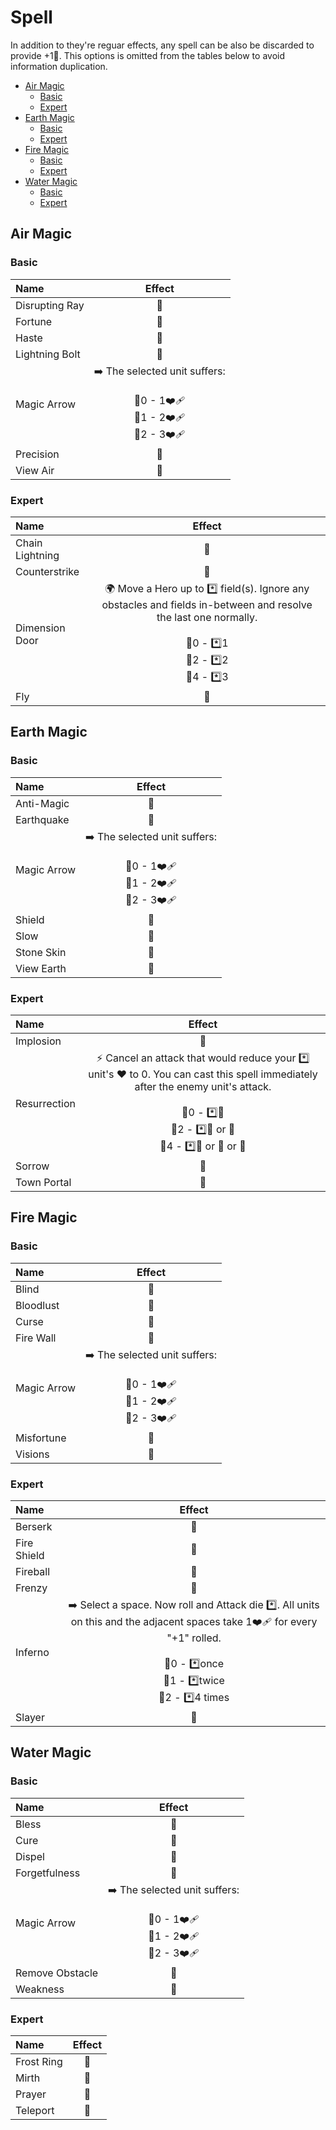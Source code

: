 # Spell

In addition to they're reguar effects, any spell can be also be discarded to provide +1📖. This options is omitted from the tables below to avoid information duplication.

<!-- MarkdownTOC autolink="true" autoanchor="true" -->

- [Air Magic](#air-magic)
	- [Basic](#basic)
	- [Expert](#expert)
- [Earth Magic](#earth-magic)
	- [Basic](#basic-1)
	- [Expert](#expert-1)
- [Fire Magic](#fire-magic)
	- [Basic](#basic-2)
	- [Expert](#expert-2)
- [Water Magic](#water-magic)
	- [Basic](#basic-3)
	- [Expert](#expert-3)

<!-- /MarkdownTOC -->

<a id="air-magic"></a>
## Air Magic

<a id="basic"></a>
### Basic

| Name | Effect |
| :--- | :---: |
| Disrupting Ray | 🚧 |
| Fortune | 🚧 |
| Haste | 🚧 |
| Lightning Bolt | 🚧 |
| Magic Arrow | ➡️ The selected unit suffers:<br><br> 📖0 - 1❤️‍🩹<br>📖1 - 2❤️‍🩹<br>📖2 - 3❤️‍🩹 |
| Precision | 🚧 |
| View Air | 🚧 |

<a id="expert"></a>
### Expert

| Name | Effect |
| :--- | :---: |
| Chain Lightning | 🚧 |
| Counterstrike | 🚧 |
| Dimension Door | 🌍 Move a Hero up to *️⃣ field(s). Ignore any obstacles and fields in-between and resolve the last one normally.<br><br> 📖0 - *️⃣1<br>📖2 - *️⃣2<br>📖4 - *️⃣3 |
| Fly | 🚧 |

<a id="earth-magic"></a>
## Earth Magic

<a id="basic-1"></a>
### Basic

| Name | Effect |
| :--- | :---: |
| Anti-Magic | 🚧 |
| Earthquake | 🚧 |
| Magic Arrow | ➡️ The selected unit suffers:<br><br> 📖0 - 1❤️‍🩹<br>📖1 - 2❤️‍🩹<br>📖2 - 3❤️‍🩹 |
| Shield | 🚧 |
| Slow | 🚧 |
| Stone Skin | 🚧 |
| View Earth | 🚧 |

<a id="expert-1"></a>
### Expert

| Name | Effect |
| :--- | :---: |
| Implosion | 🚧 |
| Resurrection | ⚡️ Cancel an attack that would reduce your *️⃣ unit's ❤️ to 0. You can cast this spell immediately after the enemy unit's attack.<br><br> 📖0 - *️⃣🥉<br>📖2 - *️⃣🥉 or 🥈<br>📖4 - *️⃣🥉 or 🥈 or 🥇 |
| Sorrow | 🚧 |
| Town Portal | 🚧 |

<a id="fire-magic"></a>
## Fire Magic

<a id="basic-2"></a>
### Basic

| Name | Effect |
| :--- | :---: |
| Blind | 🚧 |
| Bloodlust | 🚧 |
| Curse | 🚧 |
| Fire Wall | 🚧 |
| Magic Arrow | ➡️ The selected unit suffers:<br><br> 📖0 - 1❤️‍🩹<br>📖1 - 2❤️‍🩹<br>📖2 - 3❤️‍🩹 |
| Misfortune | 🚧 |
| Visions | 🚧 |

<a id="expert-2"></a>
### Expert

| Name | Effect |
| :--- | :---: |
| Berserk | 🚧 |
| Fire Shield | 🚧 |
| Fireball | 🚧 |
| Frenzy | 🚧 |
| Inferno | ➡️ Select a space. Now roll and Attack die *️⃣. All units on this and the adjacent spaces take 1❤️‍🩹 for every "+1" rolled.<br><br> 📖0 - *️⃣once<br>📖1 - *️⃣twice<br>📖2 - *️⃣4 times |
| Slayer | 🚧 |

<a id="water-magic"></a>
## Water Magic

<a id="basic-3"></a>
### Basic

| Name | Effect |
| :--- | :---: |
| Bless | 🚧 |
| Cure | 🚧 |
| Dispel | 🚧 |
| Forgetfulness | 🚧 |
| Magic Arrow | ➡️ The selected unit suffers:<br><br> 📖0 - 1❤️‍🩹<br>📖1 - 2❤️‍🩹<br>📖2 - 3❤️‍🩹 |
| Remove Obstacle | 🚧 |
| Weakness | 🚧 |

<a id="expert-3"></a>
### Expert

| Name | Effect |
| :--- | :---: |
| Frost Ring | 🚧 |
| Mirth | 🚧 |
| Prayer | 🚧 |
| Teleport | 🚧 |
